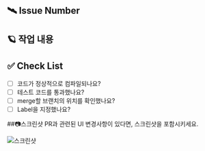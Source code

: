 ## 🛰️ Issue Number
 
## 🪐 작업 내용
 
## ✅ Check List
- [ ] 코드가 정상적으로 컴파일되나요?
- [ ] 테스트 코드를 통과했나요?
- [ ] merge할 브랜치의 위치를 확인했나요?
- [ ] Label을 지정했나요?

##📷스크린샷
PR과 관련된 UI 변경사항이 있다면, 스크린샷을 포함시키세요.

![스크린샷](이미지_URL)
